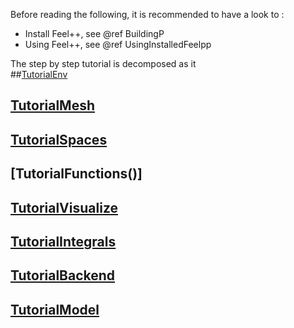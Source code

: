Before reading the following, it is recommended to have a look to :

- Install Feel++, see @ref BuildingP
- Using Feel++, see @ref UsingInstalledFeelpp

The step by step tutorial is decomposed as it   
##[TutorialEnv](01-SettingUpEnvironment.md)
## [TutorialMesh]()
## [TutorialSpaces]()
## [TutorialFunctions()]
## [TutorialVisualize]()
## [TutorialIntegrals]()
## [TutorialBackend]()
## [TutorialModel]()
